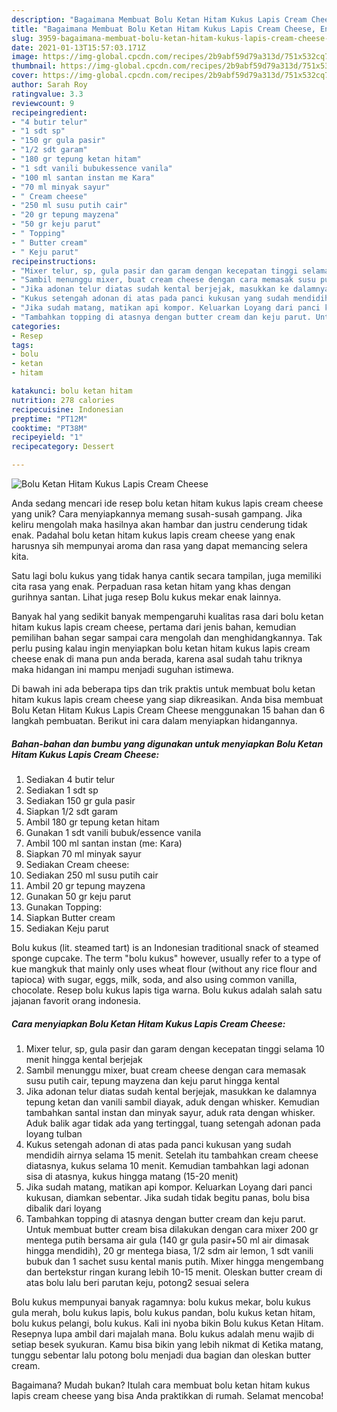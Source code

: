 ```yaml
---
description: "Bagaimana Membuat Bolu Ketan Hitam Kukus Lapis Cream Cheese, Enak Banget"
title: "Bagaimana Membuat Bolu Ketan Hitam Kukus Lapis Cream Cheese, Enak Banget"
slug: 3959-bagaimana-membuat-bolu-ketan-hitam-kukus-lapis-cream-cheese-enak-banget
date: 2021-01-13T15:57:03.171Z
image: https://img-global.cpcdn.com/recipes/2b9abf59d79a313d/751x532cq70/bolu-ketan-hitam-kukus-lapis-cream-cheese-foto-resep-utama.jpg
thumbnail: https://img-global.cpcdn.com/recipes/2b9abf59d79a313d/751x532cq70/bolu-ketan-hitam-kukus-lapis-cream-cheese-foto-resep-utama.jpg
cover: https://img-global.cpcdn.com/recipes/2b9abf59d79a313d/751x532cq70/bolu-ketan-hitam-kukus-lapis-cream-cheese-foto-resep-utama.jpg
author: Sarah Roy
ratingvalue: 3.3
reviewcount: 9
recipeingredient:
- "4 butir telur"
- "1 sdt sp"
- "150 gr gula pasir"
- "1/2 sdt garam"
- "180 gr tepung ketan hitam"
- "1 sdt vanili bubukessence vanila"
- "100 ml santan instan me Kara"
- "70 ml minyak sayur"
- " Cream cheese"
- "250 ml susu putih cair"
- "20 gr tepung mayzena"
- "50 gr keju parut"
- " Topping"
- " Butter cream"
- " Keju parut"
recipeinstructions:
- "Mixer telur, sp, gula pasir dan garam dengan kecepatan tinggi selama 10 menit hingga kental berjejak"
- "Sambil menunggu mixer, buat cream cheese dengan cara memasak susu putih cair, tepung mayzena dan keju parut hingga kental"
- "Jika adonan telur diatas sudah kental berjejak, masukkan ke dalamnya tepung ketan dan vanili sambil diayak, aduk dengan whisker. Kemudian tambahkan santal instan dan minyak sayur, aduk rata dengan whisker. Aduk balik agar tidak ada yang tertinggal, tuang setengah adonan pada loyang tulban"
- "Kukus setengah adonan di atas pada panci kukusan yang sudah mendidih airnya selama 15 menit. Setelah itu tambahkan cream cheese diatasnya, kukus selama 10 menit. Kemudian tambahkan lagi adonan sisa di atasnya, kukus hingga matang (15-20 menit)"
- "Jika sudah matang, matikan api kompor. Keluarkan Loyang dari panci kukusan, diamkan sebentar. Jika sudah tidak begitu panas, bolu bisa dibalik dari loyang"
- "Tambahkan topping di atasnya dengan butter cream dan keju parut. Untuk membuat butter cream bisa dilakukan dengan cara mixer 200 gr mentega putih bersama air gula (140 gr gula pasir+50 ml air dimasak hingga mendidih), 20 gr mentega biasa, 1/2 sdm air lemon, 1 sdt vanili bubuk dan 1 sachet susu kental manis putih. Mixer hingga mengembang dan bertekstur ringan kurang lebih 10-15 menit. Oleskan butter cream di atas bolu lalu beri parutan keju, potong2 sesuai selera"
categories:
- Resep
tags:
- bolu
- ketan
- hitam

katakunci: bolu ketan hitam 
nutrition: 278 calories
recipecuisine: Indonesian
preptime: "PT12M"
cooktime: "PT38M"
recipeyield: "1"
recipecategory: Dessert

---
```



![Bolu Ketan Hitam Kukus Lapis Cream Cheese](https://img-global.cpcdn.com/recipes/2b9abf59d79a313d/751x532cq70/bolu-ketan-hitam-kukus-lapis-cream-cheese-foto-resep-utama.jpg)

Anda sedang mencari ide resep bolu ketan hitam kukus lapis cream cheese yang unik? Cara menyiapkannya memang susah-susah gampang. Jika keliru mengolah maka hasilnya akan hambar dan justru cenderung tidak enak. Padahal bolu ketan hitam kukus lapis cream cheese yang enak harusnya sih mempunyai aroma dan rasa yang dapat memancing selera kita.

Satu lagi bolu kukus yang tidak hanya cantik secara tampilan, juga memiliki cita rasa yang enak. Perpaduan rasa ketan hitam yang khas dengan gurihnya santan. Lihat juga resep Bolu kukus mekar enak lainnya.

Banyak hal yang sedikit banyak mempengaruhi kualitas rasa dari bolu ketan hitam kukus lapis cream cheese, pertama dari jenis bahan, kemudian pemilihan bahan segar sampai cara mengolah dan menghidangkannya. Tak perlu pusing kalau ingin menyiapkan bolu ketan hitam kukus lapis cream cheese enak di mana pun anda berada, karena asal sudah tahu triknya maka hidangan ini mampu menjadi suguhan istimewa.


Di bawah ini ada beberapa tips dan trik praktis untuk membuat bolu ketan hitam kukus lapis cream cheese yang siap dikreasikan. Anda bisa membuat Bolu Ketan Hitam Kukus Lapis Cream Cheese menggunakan 15 bahan dan 6 langkah pembuatan. Berikut ini cara dalam menyiapkan hidangannya.

<!--inarticleads1-->

##### Bahan-bahan dan bumbu yang digunakan untuk menyiapkan Bolu Ketan Hitam Kukus Lapis Cream Cheese:

1. Sediakan 4 butir telur
1. Sediakan 1 sdt sp
1. Sediakan 150 gr gula pasir
1. Siapkan 1/2 sdt garam
1. Ambil 180 gr tepung ketan hitam
1. Gunakan 1 sdt vanili bubuk/essence vanila
1. Ambil 100 ml santan instan (me: Kara)
1. Siapkan 70 ml minyak sayur
1. Sediakan  Cream cheese:
1. Sediakan 250 ml susu putih cair
1. Ambil 20 gr tepung mayzena
1. Gunakan 50 gr keju parut
1. Gunakan  Topping:
1. Siapkan  Butter cream
1. Sediakan  Keju parut


Bolu kukus (lit. steamed tart) is an Indonesian traditional snack of steamed sponge cupcake. The term &#34;bolu kukus&#34; however, usually refer to a type of kue mangkuk that mainly only uses wheat flour (without any rice flour and tapioca) with sugar, eggs, milk, soda, and also using common vanilla, chocolate. Resep bolu kukus lapis tiga warna. Bolu kukus adalah salah satu jajanan favorit orang indonesia. 

<!--inarticleads2-->

##### Cara menyiapkan Bolu Ketan Hitam Kukus Lapis Cream Cheese:

1. Mixer telur, sp, gula pasir dan garam dengan kecepatan tinggi selama 10 menit hingga kental berjejak
1. Sambil menunggu mixer, buat cream cheese dengan cara memasak susu putih cair, tepung mayzena dan keju parut hingga kental
1. Jika adonan telur diatas sudah kental berjejak, masukkan ke dalamnya tepung ketan dan vanili sambil diayak, aduk dengan whisker. Kemudian tambahkan santal instan dan minyak sayur, aduk rata dengan whisker. Aduk balik agar tidak ada yang tertinggal, tuang setengah adonan pada loyang tulban
1. Kukus setengah adonan di atas pada panci kukusan yang sudah mendidih airnya selama 15 menit. Setelah itu tambahkan cream cheese diatasnya, kukus selama 10 menit. Kemudian tambahkan lagi adonan sisa di atasnya, kukus hingga matang (15-20 menit)
1. Jika sudah matang, matikan api kompor. Keluarkan Loyang dari panci kukusan, diamkan sebentar. Jika sudah tidak begitu panas, bolu bisa dibalik dari loyang
1. Tambahkan topping di atasnya dengan butter cream dan keju parut. Untuk membuat butter cream bisa dilakukan dengan cara mixer 200 gr mentega putih bersama air gula (140 gr gula pasir+50 ml air dimasak hingga mendidih), 20 gr mentega biasa, 1/2 sdm air lemon, 1 sdt vanili bubuk dan 1 sachet susu kental manis putih. Mixer hingga mengembang dan bertekstur ringan kurang lebih 10-15 menit. Oleskan butter cream di atas bolu lalu beri parutan keju, potong2 sesuai selera


Bolu kukus mempunyai banyak ragamnya: bolu kukus mekar, bolu kukus gula merah, bolu kukus lapis, bolu kukus pandan, bolu kukus ketan hitam, bolu kukus pelangi, bolu kukus. Kali ini nyoba bikin Bolu kukus Ketan Hitam. Resepnya lupa ambil dari majalah mana. Bolu kukus adalah menu wajib di setiap besek syukuran. Kamu bisa bikin yang lebih nikmat di Ketika matang, tunggu sebentar lalu potong bolu menjadi dua bagian dan oleskan butter cream. 

Bagaimana? Mudah bukan? Itulah cara membuat bolu ketan hitam kukus lapis cream cheese yang bisa Anda praktikkan di rumah. Selamat mencoba!
